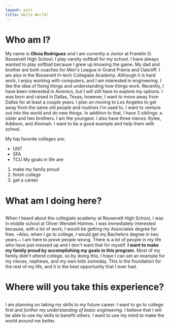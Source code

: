 ```yaml
---
layout: post
title: Hello World!
---
```

# Who am I? 
My name is **Olivia Rodriguez** and I am currently a Junior at Franklin D. Roosevelt High School. I play varsity softball for my school. I have always wanted to play softball because I grew up knowing the game. My dad and brother are both coaches for Men's League in Grand Prairie and Oakcliff. I am also in the Roosevelt H-tech Collegiate Academy. Although it is hard work, I enjoy working with computers, and I am interested in engineering. I like the idea of fixing things and understanding how things work. Recently, I have been interested in Avionics, but I will still have to explore my options. I was born and raised in Dallas, Texas; however, I want to move away from Dallas for at least a couple years. I plan on moving to Los Angeles to get away from the same old people and routines I'm used to. I want to venture out into the world and do new things. In addition to that, I have 3 siblings: a sister and two brothers. I am the youngest. I also have three nieces: Kylee, Addison, and Alonnah. I want to be a good example and help them with school.

My top favorite colleges are:

- UNT
- SFA
- TCU
My goals in life are:

1. make my family proud
2. finish college
3. get a career
# What am I doing here? <h2>
When I heard about the collegiate academy at Roosevelt High School, I was in middle school at Oliver Wendell Holmes. I was immediately interested because, with a lot of work, I would be getting my Associates degree for free. ~Also, when I go to college, I would get my Bachelors degree in two years.~ I am here to prove people wrong. There is a lot of people in my life who have just messed up and I don't want that for myself. **I want to make my family proud by accomplishing my goals in this program.** Most of my family didn't attend college, so by doing this, I hope I can set an example for my nieces, nephews, and my own kids someday. This is the foundation for the rest of my life, and it is the best opportunity that I ever had.

# Where will you take this experience? <h2>
I am planning on taking my skills to my future career. I want to go to college first and *further my understanding of basic engineering*. I believe that I will be able to use my skills to benefit others. I want to use my mind to make the world around me better.
